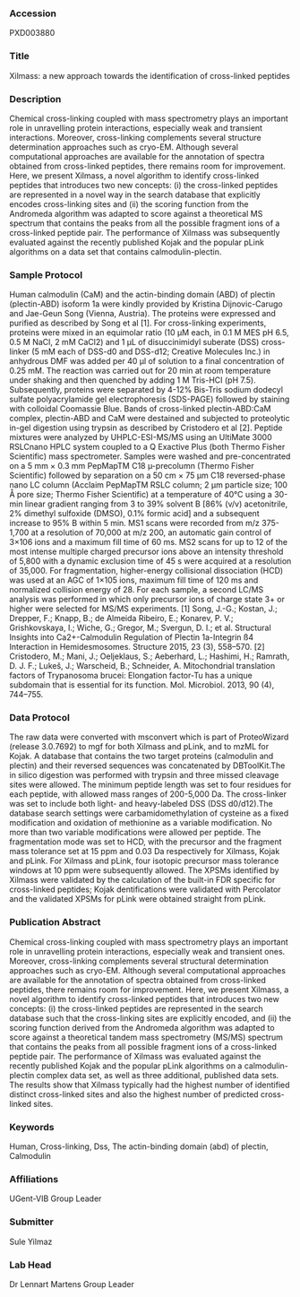 ### Accession
PXD003880

### Title
Xilmass: a new approach towards the identification of cross-linked peptides

### Description
Chemical cross-linking coupled with mass spectrometry plays an important role in unravelling protein interactions, especially weak and transient interactions. Moreover, cross-linking complements several structure determination approaches such as cryo-EM. Although several computational approaches are available for the annotation of spectra obtained from cross-linked peptides, there remains room for improvement. Here, we present Xilmass, a novel algorithm to identify cross-linked peptides that introduces two new concepts: (i) the cross-linked peptides are represented in a novel way in the search database that explicitly encodes cross-linking sites and (ii) the scoring function from the Andromeda algorithm was adapted to score against a theoretical MS spectrum that contains the peaks from all the possible fragment ions of a cross-linked peptide pair. The performance of Xilmass was subsequently evaluated against the recently published Kojak and the popular pLink algorithms on a data set that contains calmodulin-plectin.

### Sample Protocol
Human calmodulin (CaM) and the actin-binding domain (ABD) of plectin (plectin-ABD) isoform 1a were kindly provided by Kristina Dijnovic-Carugo and Jae-Geun Song (Vienna, Austria). The proteins were expressed and purified as described by Song et al [1].   For cross-linking experiments, proteins were mixed in an equimolar ratio (10 µM each, in 0.1 M MES pH 6.5, 0.5 M NaCl, 2 mM CaCl2) and 1 µL of disuccinimidyl suberate (DSS) cross-linker (5 mM each of DSS-d0 and DSS-d12; Creative Molecules Inc.) in anhydrous DMF was added per 40 µl of solution to a final concentration of 0.25 mM. The reaction was carried out for 20 min at room temperature under shaking and then quenched by adding 1 M Tris-HCI (pH 7.5). Subsequently, proteins were separated by 4-12% Bis-Tris sodium dodecyl sulfate polyacrylamide gel electrophoresis (SDS-PAGE) followed by staining with colloidal Coomassie Blue. Bands of cross-linked plectin-ABD:CaM complex, plectin-ABD and CaM were destained and subjected to proteolytic in-gel digestion using trypsin as described by Cristodero et al [2].   Peptide mixtures were analyzed by UHPLC-ESI-MS/MS using an UltiMate 3000 RSLCnano HPLC system coupled to a Q Exactive Plus (both Thermo Fisher Scientific) mass spectrometer. Samples were washed and pre-concentrated on a 5 mm × 0.3 mm PepMapTM C18 µ-precolumn (Thermo Fisher Scientific) followed by separation on a 50 cm × 75 µm C18 reversed-phase nano LC column (Acclaim PepMapTM RSLC column; 2 µm particle size; 100 Å pore size; Thermo Fisher Scientific) at a temperature of 40°C using a 30-min linear gradient ranging from 3 to 39% solvent B [86% (v/v) acetonitrile, 2% dimethyl sulfoxide (DMSO), 0.1% formic acid] and a subsequent increase to 95% B within 5 min. MS1 scans were recorded from m/z 375-1,700 at a resolution of 70,000 at m/z 200, an automatic gain control of 3×106 ions and a maximum fill time of 60 ms. MS2 scans for up to 12 of the most intense multiple charged precursor ions above an intensity threshold of 5,800 with a dynamic exclusion time of 45 s were acquired at a resolution of 35,000. For fragmentation, higher-energy collisional dissociation (HCD) was used at an AGC of 1×105 ions, maximum fill time of 120 ms and normalized collision energy of 28. For each sample, a second LC/MS analysis was performed in which only precursor ions of charge state 3+ or higher were selected for MS/MS experiments.  [1] Song, J.-G.; Kostan, J.; Drepper, F.; Knapp, B.; de Almeida Ribeiro, E.; Konarev, P. V.; Grishkovskaya, I.; Wiche, G.; Gregor, M.; Svergun, D. I.; et al. Structural Insights into Ca2+-Calmodulin Regulation of Plectin 1a-Integrin ß4 Interaction in Hemidesmosomes. Structure 2015, 23 (3), 558–570.  [2] Cristodero, M.; Mani, J.; Oeljeklaus, S.; Aeberhard, L.; Hashimi, H.; Ramrath, D. J. F.; Lukeš, J.; Warscheid, B.; Schneider, A. Mitochondrial translation factors of Trypanosoma brucei: Elongation factor-Tu has a unique subdomain that is essential for its function. Mol. Microbiol. 2013, 90 (4), 744–755.

### Data Protocol
The raw data were converted with msconvert which is part of ProteoWizard (release 3.0.7692) to mgf for both Xilmass and pLink, and to mzML for Kojak.  A database that contains the two target proteins (calmodulin and plectin) and their reversed sequences was concatenated by DBToolKit.The in silico digestion was performed with trypsin and three missed cleavage sites were allowed. The minimum peptide length was set to four residues for each peptide, with allowed mass ranges of 200-5,000 Da. The cross-linker was set to include both light- and heavy-labeled DSS (DSS d0/d12).The database search settings were carbamidomethylation of cysteine as a fixed modification and oxidation of methionine as a variable modification. No more than two variable modifications were allowed per peptide.   The fragmentation mode was set to HCD, with the precursor and the fragment mass tolerance set at 15 ppm and 0.03 Da respectively for Xilmass, Kojak and pLink. For Xilmass and pLink, four isotopic precursor mass tolerance windows at 10 ppm were subsequently allowed.  The XPSMs identified by Xilmass were validated by the calculation of the built-in FDR specific for cross-linked peptides; Kojak dentifications were validated with Percolator and the validated XPSMs for pLink were obtained straight from pLink.

### Publication Abstract
Chemical cross-linking coupled with mass spectrometry plays an important role in unravelling protein interactions, especially weak and transient ones. Moreover, cross-linking complements several structural determination approaches such as cryo-EM. Although several computational approaches are available for the annotation of spectra obtained from cross-linked peptides, there remains room for improvement. Here, we present Xilmass, a novel algorithm to identify cross-linked peptides that introduces two new concepts: (i) the cross-linked peptides are represented in the search database such that the cross-linking sites are explicitly encoded, and (ii) the scoring function derived from the Andromeda algorithm was adapted to score against a theoretical tandem mass spectrometry (MS/MS) spectrum that contains the peaks from all possible fragment ions of a cross-linked peptide pair. The performance of Xilmass was evaluated against the recently published Kojak and the popular pLink algorithms on a calmodulin-plectin complex data set, as well as three additional, published data sets. The results show that Xilmass typically had the highest number of identified distinct cross-linked sites and also the highest number of predicted cross-linked sites.

### Keywords
Human, Cross-linking, Dss, The actin-binding domain (abd) of plectin, Calmodulin

### Affiliations
UGent-VIB
Group Leader

### Submitter
Sule Yilmaz

### Lab Head
Dr Lennart Martens
Group Leader


